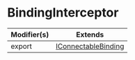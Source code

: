 # BindingInterceptor

| Modifier(s)                            | Extends                                    |
|----------------------------------------|--------------------------------------------|
| export | [IConnectableBinding](https://hamedfathi.gitbook.io/aurelia-2-doc-api/runtime/binding/interface/connectable/iconnectablebinding) |